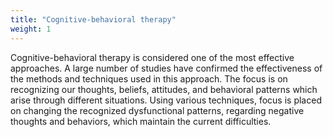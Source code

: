 ```yaml
---
title: "Cognitive-behavioral therapy"
weight: 1
---
```



Cognitive-behavioral therapy is considered one of the most effective approaches. A large number of studies have confirmed the effectiveness of the methods and techniques used in this approach. The focus is on recognizing our thoughts, beliefs, attitudes, and behavioral patterns which arise through different situations. Using various techniques, focus is placed on changing the recognized dysfunctional patterns, regarding negative thoughts and behaviors, which maintain the current difficulties.
